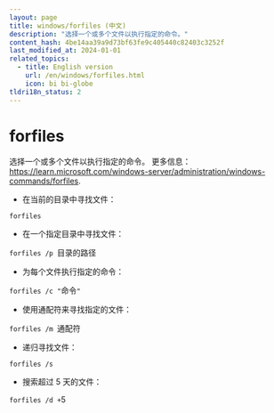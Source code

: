 ```yaml
---
layout: page
title: windows/forfiles (中文)
description: "选择一个或多个文件以执行指定的命令。"
content_hash: 4be14aa39a9d73bf63fe9c405440c82403c3252f
last_modified_at: 2024-01-01
related_topics:
  - title: English version
    url: /en/windows/forfiles.html
    icon: bi bi-globe
tldri18n_status: 2
---
```

# forfiles

选择一个或多个文件以执行指定的命令。
更多信息：<https://learn.microsoft.com/windows-server/administration/windows-commands/forfiles>.

- 在当前的目录中寻找文件：

`forfiles`

- 在一个指定目录中寻找文件：

`forfiles /p `<span class="tldr-var badge badge-pill bg-dark-lm bg-white-dm text-white-lm text-dark-dm font-weight-bold">目录的路径</span>

- 为每个文件执行指定的命令：

`forfiles /c "`<span class="tldr-var badge badge-pill bg-dark-lm bg-white-dm text-white-lm text-dark-dm font-weight-bold">命令</span>`"`

- 使用通配符来寻找指定的文件：

`forfiles /m `<span class="tldr-var badge badge-pill bg-dark-lm bg-white-dm text-white-lm text-dark-dm font-weight-bold">通配符</span>

- 递归寻找文件：

`forfiles /s`

- 搜索超过 5 天的文件：

`forfiles /d +`<span class="tldr-var badge badge-pill bg-dark-lm bg-white-dm text-white-lm text-dark-dm font-weight-bold">5</span>

